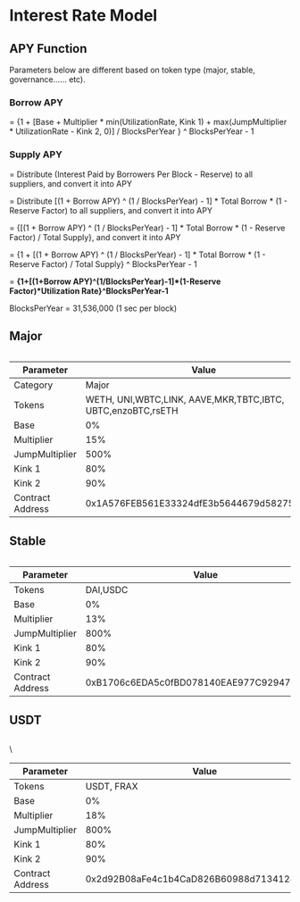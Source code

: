 # Interest Rate Model

## APY Function <a href="#apy-function" id="apy-function"></a>

Parameters below are different based on token type (major, stable, governance...... etc).

### **Borrow APY** <a href="#borrow-apy" id="borrow-apy"></a>

\= {1 + \[Base + Multiplier \* min(UtilizationRate, Kink 1) + max(JumpMultiplier \* UtilizationRate - Kink 2, 0)] / BlocksPerYear } ^ BlocksPerYear - 1

### **Supply APY** <a href="#supply-apy" id="supply-apy"></a>

\= Distribute (Interest Paid by Borrowers Per Block - Reserve) to all suppliers, and convert it into APY

\= Distribute \[(1 + Borrow APY) ^ (1 / BlocksPerYear) - 1] \* Total Borrow \* (1 - Reserve Factor) to all suppliers, and convert it into APY

\= {\[(1 + Borrow APY) ^ (1 / BlocksPerYear) - 1] \* Total Borrow \* (1 - Reserve Factor) / Total Supply}, and convert it into APY

\= {1 + \[(1 + Borrow APY) ^ (1 / BlocksPerYear) - 1] \* Total Borrow \* (1 - Reserve Factor) / Total Supply} ^ BlocksPerYear - 1

\= **{1+\[(1+Borrow APY)^(1/BlocksPerYear)-1]\*(1-Reserve Factor)\*Utilization Rate}^BlocksPerYear-1**

BlocksPerYear = 31,536,000 (1 sec per block)



## Major <a href="#major" id="major"></a>

<figure><img src="../.gitbook/assets/major.png" alt=""><figcaption></figcaption></figure>

| Parameter        | Value                                                       |
| ---------------- | ----------------------------------------------------------- |
| Category         | Major                                                       |
| Tokens           | WETH, UNI,WBTC,LINK, AAVE,MKR,TBTC,IBTC, UBTC,enzoBTC,rsETH |
| Base             | 0%                                                          |
| Multiplier       | 15%                                                         |
| JumpMultiplier   | 500%                                                        |
| Kink 1           | 80%                                                         |
| Kink 2           | 90%                                                         |
| Contract Address | 0x1A576FEB561E33324dfE3b5644679d58275e554F                  |

## Stable <a href="#stable" id="stable"></a>

<figure><img src="../.gitbook/assets/stable18.png" alt=""><figcaption></figcaption></figure>

| Parameter        | Value                                      |
| ---------------- | ------------------------------------------ |
| Tokens           | DAI,USDC                                   |
| Base             | 0%                                         |
| Multiplier       | 13%                                        |
| JumpMultiplier   | 800%                                       |
| Kink 1           | 80%                                        |
| Kink 2           | 90%                                        |
| Contract Address | 0xB1706c6EDA5c0fBD078140EAE977C92947Dd7322 |

## USDT <a href="#governance" id="governance"></a>

<figure><img src="../.gitbook/assets/stable18.png" alt=""><figcaption></figcaption></figure>

\


| Parameter        | Value                                      |
| ---------------- | ------------------------------------------ |
| Tokens           | USDT, FRAX                                 |
| Base             | 0%                                         |
| Multiplier       | 18%                                        |
| JumpMultiplier   | 800%                                       |
| Kink 1           | 80%                                        |
| Kink 2           | 90%                                        |
| Contract Address | 0x2d92B08aFe4c1b4CaD826B60988d713412436a21 |

[\
](https://docs.ib.xyz/v/optimism/lending-market/collateral-factor)
